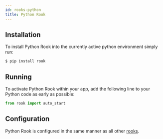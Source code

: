 ```yaml
---
id: rooks-python
title: Python Rook
---
```



## Installation

To install Python Rook into the currently active python environment simply run:
```bash
$ pip install rook
```

## Running

To activate Python Rook within your app, add the following line to your Python code as early as possible:
```python
from rook import auto_start
```



## Configuration

Python Rook is configured in the same manner as all other [rooks](rooks-config.md).
